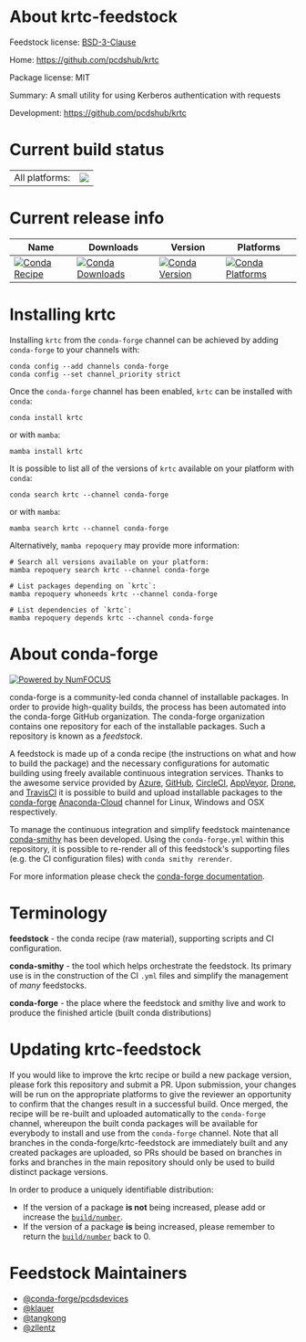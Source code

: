 About krtc-feedstock
====================

Feedstock license: [BSD-3-Clause](https://github.com/conda-forge/krtc-feedstock/blob/main/LICENSE.txt)

Home: https://github.com/pcdshub/krtc

Package license: MIT

Summary: A small utility for using Kerberos authentication with requests

Development: https://github.com/pcdshub/krtc

Current build status
====================


<table><tr><td>All platforms:</td>
    <td>
      <a href="https://dev.azure.com/conda-forge/feedstock-builds/_build/latest?definitionId=9298&branchName=main">
        <img src="https://dev.azure.com/conda-forge/feedstock-builds/_apis/build/status/krtc-feedstock?branchName=main">
      </a>
    </td>
  </tr>
</table>

Current release info
====================

| Name | Downloads | Version | Platforms |
| --- | --- | --- | --- |
| [![Conda Recipe](https://img.shields.io/badge/recipe-krtc-green.svg)](https://anaconda.org/conda-forge/krtc) | [![Conda Downloads](https://img.shields.io/conda/dn/conda-forge/krtc.svg)](https://anaconda.org/conda-forge/krtc) | [![Conda Version](https://img.shields.io/conda/vn/conda-forge/krtc.svg)](https://anaconda.org/conda-forge/krtc) | [![Conda Platforms](https://img.shields.io/conda/pn/conda-forge/krtc.svg)](https://anaconda.org/conda-forge/krtc) |

Installing krtc
===============

Installing `krtc` from the `conda-forge` channel can be achieved by adding `conda-forge` to your channels with:

```
conda config --add channels conda-forge
conda config --set channel_priority strict
```

Once the `conda-forge` channel has been enabled, `krtc` can be installed with `conda`:

```
conda install krtc
```

or with `mamba`:

```
mamba install krtc
```

It is possible to list all of the versions of `krtc` available on your platform with `conda`:

```
conda search krtc --channel conda-forge
```

or with `mamba`:

```
mamba search krtc --channel conda-forge
```

Alternatively, `mamba repoquery` may provide more information:

```
# Search all versions available on your platform:
mamba repoquery search krtc --channel conda-forge

# List packages depending on `krtc`:
mamba repoquery whoneeds krtc --channel conda-forge

# List dependencies of `krtc`:
mamba repoquery depends krtc --channel conda-forge
```


About conda-forge
=================

[![Powered by
NumFOCUS](https://img.shields.io/badge/powered%20by-NumFOCUS-orange.svg?style=flat&colorA=E1523D&colorB=007D8A)](https://numfocus.org)

conda-forge is a community-led conda channel of installable packages.
In order to provide high-quality builds, the process has been automated into the
conda-forge GitHub organization. The conda-forge organization contains one repository
for each of the installable packages. Such a repository is known as a *feedstock*.

A feedstock is made up of a conda recipe (the instructions on what and how to build
the package) and the necessary configurations for automatic building using freely
available continuous integration services. Thanks to the awesome service provided by
[Azure](https://azure.microsoft.com/en-us/services/devops/), [GitHub](https://github.com/),
[CircleCI](https://circleci.com/), [AppVeyor](https://www.appveyor.com/),
[Drone](https://cloud.drone.io/welcome), and [TravisCI](https://travis-ci.com/)
it is possible to build and upload installable packages to the
[conda-forge](https://anaconda.org/conda-forge) [Anaconda-Cloud](https://anaconda.org/)
channel for Linux, Windows and OSX respectively.

To manage the continuous integration and simplify feedstock maintenance
[conda-smithy](https://github.com/conda-forge/conda-smithy) has been developed.
Using the ``conda-forge.yml`` within this repository, it is possible to re-render all of
this feedstock's supporting files (e.g. the CI configuration files) with ``conda smithy rerender``.

For more information please check the [conda-forge documentation](https://conda-forge.org/docs/).

Terminology
===========

**feedstock** - the conda recipe (raw material), supporting scripts and CI configuration.

**conda-smithy** - the tool which helps orchestrate the feedstock.
                   Its primary use is in the construction of the CI ``.yml`` files
                   and simplify the management of *many* feedstocks.

**conda-forge** - the place where the feedstock and smithy live and work to
                  produce the finished article (built conda distributions)


Updating krtc-feedstock
=======================

If you would like to improve the krtc recipe or build a new
package version, please fork this repository and submit a PR. Upon submission,
your changes will be run on the appropriate platforms to give the reviewer an
opportunity to confirm that the changes result in a successful build. Once
merged, the recipe will be re-built and uploaded automatically to the
`conda-forge` channel, whereupon the built conda packages will be available for
everybody to install and use from the `conda-forge` channel.
Note that all branches in the conda-forge/krtc-feedstock are
immediately built and any created packages are uploaded, so PRs should be based
on branches in forks and branches in the main repository should only be used to
build distinct package versions.

In order to produce a uniquely identifiable distribution:
 * If the version of a package **is not** being increased, please add or increase
   the [``build/number``](https://docs.conda.io/projects/conda-build/en/latest/resources/define-metadata.html#build-number-and-string).
 * If the version of a package **is** being increased, please remember to return
   the [``build/number``](https://docs.conda.io/projects/conda-build/en/latest/resources/define-metadata.html#build-number-and-string)
   back to 0.

Feedstock Maintainers
=====================

* [@conda-forge/pcdsdevices](https://github.com/conda-forge/pcdsdevices/)
* [@klauer](https://github.com/klauer/)
* [@tangkong](https://github.com/tangkong/)
* [@zllentz](https://github.com/zllentz/)

